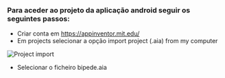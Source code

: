 ### Para aceder ao projeto da aplicação android seguir os seguintes passos:

- Criar conta em https://appinventor.mit.edu/
- Em projects selecionar a opção import project (.aia) from my computer

![Project import](https://github.com/Rafafbo/PSA_P5_B/assets/114348682/e771945c-d74c-46b1-9c32-d221e502f42b)





- Selecionar o ficheiro bipede.aia
